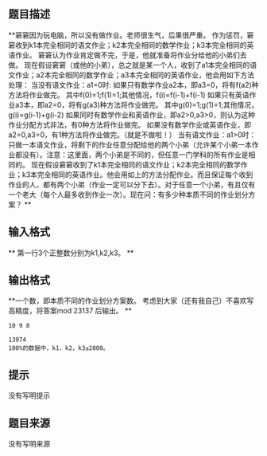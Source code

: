 


## 题目描述
**窘窘因为玩电脑，所以没有做作业。老师很生气，后果很严重。 
作为惩罚，窘窘收到k1本完全相同的语文作业；k2本完全相同的数学作业；k3本完全相同的英语作业。 
窘窘认为作业肯定做不完，于是，他就准备将作业分给他的小弟们去做。 
现在假设窘窘（或他的小弟），总之就是某一个人，收到了a1本完全相同的语文作业；a2本完全相同的数学作业；a3本完全相同的英语作业，他会用如下方法处理： 
当没有语文作业：a1=0时: 
如果只有数学作业a2本，即a3=0，将有f(a2)种方法将作业做完。 
其中f(0)=1;f(1)=1;其他情况，f(i)=f(i-1)+f(i-1) 
如果只有英语作业a3本，即a2=0，将有g(a3)种方法将作业做完。 
其中g(0)=1;g(1)=1;其他情况，g(i)=g(i-1)+g(i-2) 
如果同时有数学作业和英语作业，即a2>0,a3>0，则认为这种作业分配方式非法，有0种方法将作业做完。 
如果没有数学作业或英语作业，即a2=0,a3=0，有1种方法将作业做完。（就是不做啦！） 
当有语文作业：a1>0时： 
只做一本语文作业，将剩下的作业任意分配给他的两个小弟（允许某个小弟一本作业都没有）。注意：这里面，两个小弟是不同的，但任意一门学科的所有作业是相同的。 
现在假设窘窘收到了k1本完全相同的语文作业；k2本完全相同的数学作业；k3本完全相同的英语作业。他会用如上的方法分配作业。而且保证每个收到作业的人，都有两个小弟（作业一定可以分下去）。对于任意一个小弟，有且仅有一个老大（每个人最多收到作业一次）。现在问：有多少种本质不同的作业划分方案？ 
** 
## 输入格式
**
第一行3个正整数分别为k1,k2,k3。 
** 
## 输出格式
**一个数，即本质不同的作业划分方案数。 
考虑到大家（还有我自己）不喜欢写高精度，将答案mod 23137 后输出。 
** 

```input1
10 9 8

```

```output1
13974
100%的数据中，k1，k2，k3≤2000。
```

## 提示
没有写明提示
## 题目来源
没有写明来源



